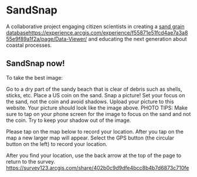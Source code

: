 # SandSnap  
A collaborative project engaging citizen scientists in creating a [sand grain database](https://experience.arcgis.com/experience/f55871e51fcd4ae7a3a855e9f89a1f2a/page/Data-Viewer/)https://experience.arcgis.com/experience/f55871e51fcd4ae7a3a855e9f89a1f2a/page/Data-Viewer/ and educating the next generation about coastal processes.  

## SandSnap now!  
To take the best image:

Go to a dry part of the sandy beach that is clear of debris such as shells, sticks, etc.
Place a US coin on the sand. 
Snap a picture! Set your focus on the sand, not the coin and avoid shadows. 
Upload your picture to this website. Your picture should look like the image above.
PHOTO TIPS: Make sure to tap on your phone screen for the image to focus on the sand and not the coin. Try to keep your shadow out of the image. 

Please tap on the map below to record your location. After you tap on the map a new larger map will appear. Select the GPS button (the circular button on the left) to record your location.

After you find your location, use the back arrow at the top of the page to return to the survey.
https://survey123.arcgis.com/share/402b0c9d9dfe4bcc8b4b7d6873c710fe
